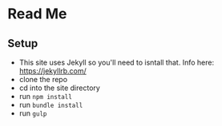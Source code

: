 # Read Me

## Setup
* This site uses Jekyll so you'll need to isntall that. Info here: <https://jekyllrb.com/>
* clone the repo
* cd into the site directory
* run ```npm install```
* run ```bundle install```
* run ```gulp```